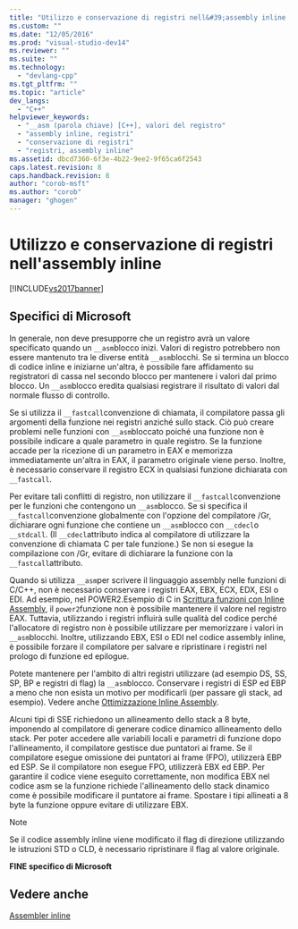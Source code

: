 ```yaml
---
title: "Utilizzo e conservazione di registri nell&#39;assembly inline | Microsoft Docs"
ms.custom: ""
ms.date: "12/05/2016"
ms.prod: "visual-studio-dev14"
ms.reviewer: ""
ms.suite: ""
ms.technology: 
  - "devlang-cpp"
ms.tgt_pltfrm: ""
ms.topic: "article"
dev_langs: 
  - "C++"
helpviewer_keywords: 
  - "__asm (parola chiave) [C++], valori del registro"
  - "assembly inline, registri"
  - "conservazione di registri"
  - "registri, assembly inline"
ms.assetid: dbcd7360-6f3e-4b22-9ee2-9f65ca6f2543
caps.latest.revision: 8
caps.handback.revision: 8
author: "corob-msft"
ms.author: "corob"
manager: "ghogen"
---
```

# Utilizzo e conservazione di registri nell&#39;assembly inline
[!INCLUDE[vs2017banner](../../assembler/inline/includes/vs2017banner.md)]

## Specifici di Microsoft  
 In generale, non deve presupporre che un registro avrà un valore specificato quando un  `__asm`blocco inizi.  Valori di registro potrebbero non essere mantenuto tra le diverse entità  `__asm`blocchi.  Se si termina un blocco di codice inline e iniziarne un'altra, è possibile fare affidamento su registratori di cassa nel secondo blocco per mantenere i valori dal primo blocco.  Un  `__asm`blocco eredita qualsiasi registrare il risultato di valori dal normale flusso di controllo.  
  
 Se si utilizza il  `__fastcall`convenzione di chiamata, il compilatore passa gli argomenti della funzione nei registri anziché sullo stack.  Ciò può creare problemi nelle funzioni con  `__asm`bloccato poiché una funzione non è possibile indicare a quale parametro in quale registro.  Se la funzione accade per la ricezione di un parametro in EAX e memorizza immediatamente un'altra in EAX, il parametro originale viene perso.  Inoltre, è necessario conservare il registro ECX in qualsiasi funzione dichiarata con  `__fastcall`.  
  
 Per evitare tali conflitti di registro, non utilizzare il  `__fastcall`convenzione per le funzioni che contengono un  `__asm`blocco.  Se si specifica il  `__fastcall`convenzione globalmente con l'opzione del compilatore \/Gr, dichiarare ogni funzione che contiene un  `__asm`blocco con  `__cdecl`o   `__stdcall`.  \(Il  `__cdecl`attributo indica al compilatore di utilizzare la convenzione di chiamata C per tale funzione.\) Se non si esegue la compilazione con \/Gr, evitare di dichiarare la funzione con la  `__fastcall`attributo.  
  
 Quando si utilizza  `__asm`per scrivere il linguaggio assembly nelle funzioni di C\/C\+\+, non è necessario conservare i registri EAX, EBX, ECX, EDX, ESI o EDI.  Ad esempio, nel POWER2.Esempio di C in  [Scrittura funzioni con Inline Assembly](../../assembler/inline/writing-functions-with-inline-assembly.md), il  `power2`funzione non è possibile mantenere il valore nel registro EAX.  Tuttavia, utilizzando i registri influirà sulle qualità del codice perché l'allocatore di registro non è possibile utilizzare per memorizzare i valori in  `__asm`blocchi.  Inoltre, utilizzando EBX, ESI o EDI nel codice assembly inline, è possibile forzare il compilatore per salvare e ripristinare i registri nel prologo di funzione ed epilogue.  
  
 Potete mantenere per l'ambito di altri registri utilizzare \(ad esempio DS, SS, SP, BP e registri di flag\) la  `__asm`blocco.  Conservare i registri di ESP ed EBP a meno che non esista un motivo per modificarli \(per passare gli stack, ad esempio\).  Vedere anche  [Ottimizzazione Inline Assembly](../../assembler/inline/optimizing-inline-assembly.md).  
  
 Alcuni tipi di SSE richiedono un allineamento dello stack a 8 byte, imponendo al compilatore di generare codice dinamico allineamento dello stack.  Per poter accedere alle variabili locali e parametri di funzione dopo l'allineamento, il compilatore gestisce due puntatori ai frame.  Se il compilatore esegue omissione dei puntatori ai frame \(FPO\), utilizzerà EBP ed ESP.  Se il compilatore non esegue FPO, utilizzerà EBX ed EBP.  Per garantire il codice viene eseguito correttamente, non modifica EBX nel codice asm se la funzione richiede l'allineamento dello stack dinamico come è possibile modificare il puntatore ai frame.  Spostare i tipi allineati a 8 byte la funzione oppure evitare di utilizzare EBX.  
  
> [!NOTE]
>  Se il codice assembly inline viene modificato il flag di direzione utilizzando le istruzioni STD o CLD, è necessario ripristinare il flag al valore originale.  
  
 **FINE specifico di Microsoft**  
  
## Vedere anche  
 [Assembler inline](../../assembler/inline/inline-assembler.md)